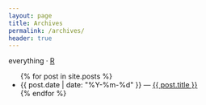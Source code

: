 ```yaml
---
layout: page
title: Archives
permalink: /archives/
header: true
---
```


<p class="meta">everything &middot; <a href="/R/">R</a></p>

<ul>
{% for post in site.posts %}
  <li>
    {{ post.date | date: "%Y-%m-%d"  }} &mdash; <a href="{{ post.url }}">{{ post.title }}</a>
  </li>
{% endfor %}
</ul>
